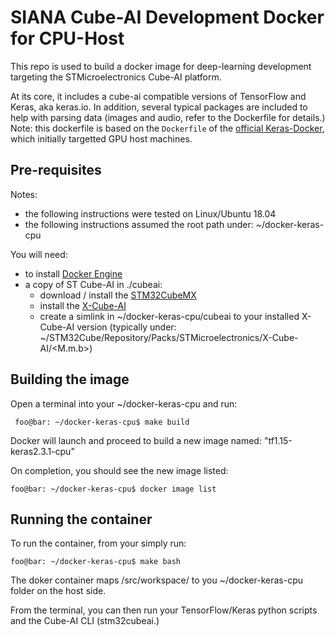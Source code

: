 # SIANA Cube-AI Development Docker for CPU-Host

This repo is used to build a docker image for deep-learning development targeting the STMicroelectronics Cube-AI platform.

At its core, it includes a cube-ai compatible versions of TensorFlow and Keras, aka keras.io. In addition, several typical packages are included to help with parsing data (images and audio, refer to the Dockerfile for details.) Note: this dockerfile is based on the `Dockerfile` of the [official Keras-Docker](https://github.com/keras-team/keras/tree/master/docker), which initially targetted GPU host machines.

## Pre-requisites
Notes:
  * the following instructions were tested on Linux/Ubuntu 18.04
  * the following instructions assumed the root path under: ~/docker-keras-cpu
 
You will need:
  * to install [Docker Engine](https://docs.docker.com/engine/install/)
  * a copy of ST Cube-AI in ./cubeai:
    * download / install the [STM32CubeMX](https://www.st.com/en/development-tools/stm32cubemx.html)
    * install the [X-Cube-AI](https://www.st.com/content/st_com/en/products/embedded-software/mcu-mpu-embedded-software/stm32-embedded-software/stm32cube-expansion-packages/x-cube-ai.html) 
    * create a simlink in ~/docker-keras-cpu/cubeai to your installed X-Cube-AI version (typically under: ~/STM32Cube/Repository/Packs/STMicroelectronics/X-Cube-AI/<M.m.b>)

## Building the image
Open a terminal into your ~/docker-keras-cpu and run:
```console
 foo@bar: ~/docker-keras-cpu$ make build
```
Docker will launch and proceed to build a new image named: "tf1.15-keras2.3.1-cpu"

On completion, you should see the new image listed: 
```console
foo@bar: ~/docker-keras-cpu$ docker image list
```

## Running the container
To run the container, from your <root> simply run:
 ```console
 foo@bar: ~/docker-keras-cpu$ make bash
 ```
 
 The doker container maps /src/workspace/ to you ~/docker-keras-cpu folder on the host side.
 
 From the terminal, you can then run your TensorFlow/Keras python scripts and the Cube-AI CLI (stm32cubeai.)

